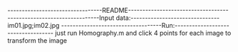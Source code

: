 ---------------------------------README-----------------------------------
--------------------------------Input data:------------------------------- 
im01.jpg;im02.jpg
-----------------------------------Run:-----------------------------------
just run Homography.m and click 4 points for each image to transform the image
